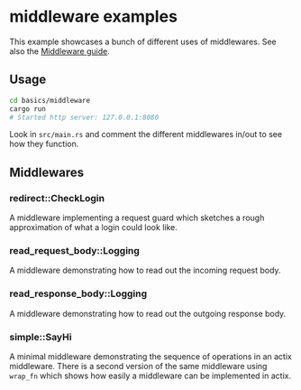 # middleware examples

This example showcases a bunch of different uses of middlewares. See also the [Middleware guide](https://actix.rs/docs/middleware/).

## Usage

```bash
cd basics/middleware
cargo run
# Started http server: 127.0.0.1:8080
```

Look in `src/main.rs` and comment the different middlewares in/out to see how they function.

## Middlewares

### redirect::CheckLogin

A middleware implementing a request guard which sketches a rough approximation of what a login could look like.

### read_request_body::Logging

A middleware demonstrating how to read out the incoming request body.

### read_response_body::Logging

A middleware demonstrating how to read out the outgoing response body.

### simple::SayHi

A minimal middleware demonstrating the sequence of operations in an actix middleware.
There is a second version of the same middleware using `wrap_fn` which shows how easily a middleware can be implemented in actix.
